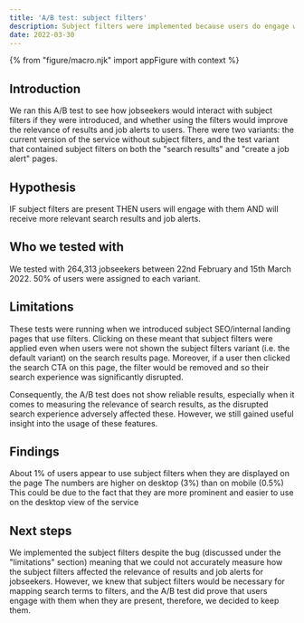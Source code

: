 ```yaml
---
title: 'A/B test: subject filters'
description: Subject filters were implemented because users do engage with them when they are present, and because they will be necessary to enable future work of mapping search terms to filters.
date: 2022-03-30
---
```


{% from "figure/macro.njk" import appFigure with context %}

## Introduction

We ran this A/B test to see how jobseekers would interact with subject filters if they were introduced, and whether using the filters would improve the relevance of results and job alerts to users. There were two variants: the current version of the service without subject filters, and the test variant that contained subject filters on both the "search results" and "create a job alert" pages.


## Hypothesis 
IF subject filters are present THEN users will engage with them AND will receive more relevant search results and job alerts.


## Who we tested with 
We tested with 264,313 jobseekers between 22nd February and 15th March 2022. 50% of users were assigned to each variant.


## Limitations
These tests were running when we introduced subject SEO/internal landing pages that use filters. Clicking on these meant that subject filters were applied even when users were not shown the subject filters variant (i.e. the default variant) on the search results page. Moreover, if a user then clicked the search CTA on this page, the filter would be removed and so their search experience was significantly disrupted. 

Consequently, the A/B test does not show reliable results, especially when it comes to measuring the relevance of search results, as the disrupted search experience adversely affected these. However, we still gained useful insight into the usage of these features.


## Findings
About 1% of users appear to use subject filters when they are displayed on the page
The numbers are higher on desktop (3%) than on mobile (0.5%)
This could be due to the fact that they are more prominent and easier to use on the desktop view of the service


## Next steps
We implemented the subject filters despite the bug (discussed under the "limitations" section) meaning that we could not accurately measure how the subject filters affected the relevance of results and job alerts for jobseekers. However, we knew that subject filters would be necessary for mapping search terms to filters, and the A/B test did prove that users engage with them when they are present, therefore, we decided to keep them.
